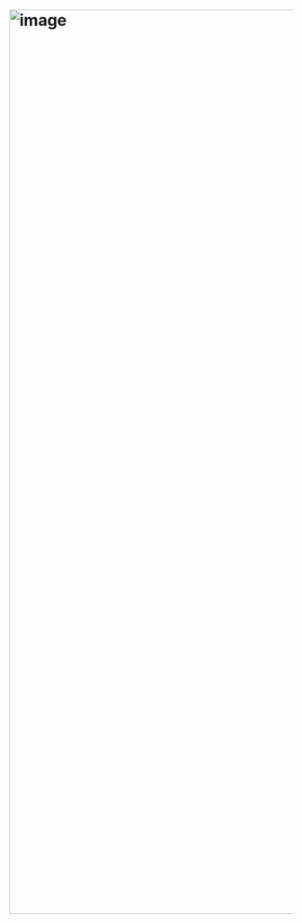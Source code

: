 # <img width="1355" height="1607" alt="image" src="https://github.com/user-attachments/assets/5c67712b-3c65-40cf-b00e-5d3432389510" />

